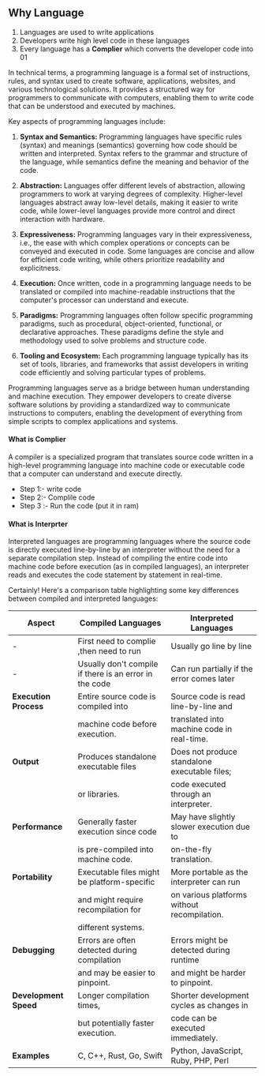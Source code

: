 ## Why Language 

1. Languages are used to write applications
2. Developers write high level code in these languages
3. Every language has a **Complier** which converts the developer code into 01

In technical terms, a programming language is a formal set of instructions, rules, and syntax used to create software, applications, websites, and various technological solutions. It provides a structured way for programmers to communicate with computers, enabling them to write code that can be understood and executed by machines.

Key aspects of programming languages include:

1. **Syntax and Semantics:** Programming languages have specific rules (syntax) and meanings (semantics) governing how code should be written and interpreted. Syntax refers to the grammar and structure of the language, while semantics define the meaning and behavior of the code.

2. **Abstraction:** Languages offer different levels of abstraction, allowing programmers to work at varying degrees of complexity. Higher-level languages abstract away low-level details, making it easier to write code, while lower-level languages provide more control and direct interaction with hardware.

3. **Expressiveness:** Programming languages vary in their expressiveness, i.e., the ease with which complex operations or concepts can be conveyed and executed in code. Some languages are concise and allow for efficient code writing, while others prioritize readability and explicitness.

4. **Execution:** Once written, code in a programming language needs to be translated or compiled into machine-readable instructions that the computer's processor can understand and execute.

5. **Paradigms:** Programming languages often follow specific programming paradigms, such as procedural, object-oriented, functional, or declarative approaches. These paradigms define the style and methodology used to solve problems and structure code.

6. **Tooling and Ecosystem:** Each programming language typically has its set of tools, libraries, and frameworks that assist developers in writing code efficiently and solving particular types of problems.

Programming languages serve as a bridge between human understanding and machine execution. They empower developers to create diverse software solutions by providing a standardized way to communicate instructions to computers, enabling the development of everything from simple scripts to complex applications and systems.

#### What is Complier 
A compiler is a specialized program that translates source code written in a high-level programming language into machine code or executable code that a computer can understand and execute directly.

- Step 1:- write code
- Step 2:- Complile code
- Step 3 :- Run the code (put it in ram)

#### What is Interprter
Interpreted languages are programming languages where the source code is directly executed line-by-line by an interpreter without the need for a separate compilation step. Instead of compiling the entire code into machine code before execution (as in compiled languages), an interpreter reads and executes the code statement by statement in real-time.

Certainly! Here's a comparison table highlighting some key differences between compiled and interpreted languages:

| Aspect                 | Compiled Languages                           | Interpreted Languages                         |
|------------------------|----------------------------------------------|----------------------------------------------|
|   -                     | First need to complie ,then need to run         | Usually go line by line   |
| -                      | Usually don't compile if there is an error in the code          | Can run partially if the error comes later     |
| **Execution Process**  | Entire source code is compiled into          | Source code is read line-by-line and         |
|                        | machine code before execution.               | translated into machine code in real-time.   |
| **Output**             | Produces standalone executable files         | Does not produce standalone executable files;|
|                        | or libraries.                                | code executed through an interpreter.       |
| **Performance**        | Generally faster execution since code        | May have slightly slower execution due to    |
|                        | is pre-compiled into machine code.           | on-the-fly translation.                      |
| **Portability**        | Executable files might be platform-specific | More portable as the interpreter can run    |
|                        | and might require recompilation for         | on various platforms without recompilation. |
|                        | different systems.                           |                                              |
| **Debugging**          | Errors are often detected during compilation | Errors might be detected during runtime     |
|                        | and may be easier to pinpoint.               | and might be harder to pinpoint.            |
| **Development Speed**  | Longer compilation times,                    | Shorter development cycles as changes in    |
|                        | but potentially faster execution.            | code can be executed immediately.           |
| **Examples**           | C, C++, Rust, Go, Swift                     | Python, JavaScript, Ruby, PHP, Perl        |


